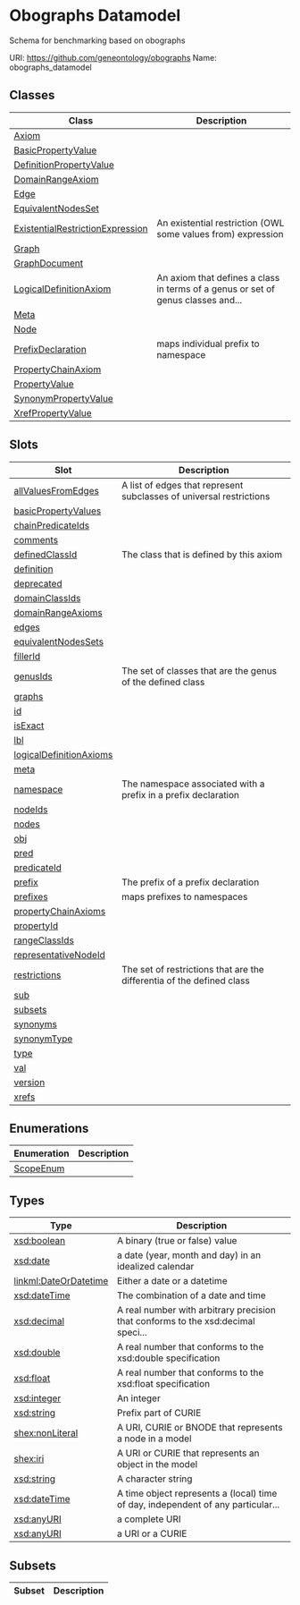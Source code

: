 # Obographs Datamodel

Schema for benchmarking based on obographs

URI: https://github.com/geneontology/obographs
Name: obographs_datamodel



## Classes

| Class | Description |
| --- | --- |
| [Axiom](Axiom.md) |  |
| [BasicPropertyValue](BasicPropertyValue.md) |  |
| [DefinitionPropertyValue](DefinitionPropertyValue.md) |  |
| [DomainRangeAxiom](DomainRangeAxiom.md) |  |
| [Edge](Edge.md) |  |
| [EquivalentNodesSet](EquivalentNodesSet.md) |  |
| [ExistentialRestrictionExpression](ExistentialRestrictionExpression.md) | An existential restriction (OWL some values from) expression |
| [Graph](Graph.md) |  |
| [GraphDocument](GraphDocument.md) |  |
| [LogicalDefinitionAxiom](LogicalDefinitionAxiom.md) | An axiom that defines a class in terms of a genus or set of genus classes and... |
| [Meta](Meta.md) |  |
| [Node](Node.md) |  |
| [PrefixDeclaration](PrefixDeclaration.md) | maps individual prefix to namespace |
| [PropertyChainAxiom](PropertyChainAxiom.md) |  |
| [PropertyValue](PropertyValue.md) |  |
| [SynonymPropertyValue](SynonymPropertyValue.md) |  |
| [XrefPropertyValue](XrefPropertyValue.md) |  |


## Slots

| Slot | Description |
| --- | --- |
| [allValuesFromEdges](allValuesFromEdges.md) | A list of edges that represent subclasses of universal restrictions |
| [basicPropertyValues](basicPropertyValues.md) |  |
| [chainPredicateIds](chainPredicateIds.md) |  |
| [comments](comments.md) |  |
| [definedClassId](definedClassId.md) | The class that is defined by this axiom |
| [definition](definition.md) |  |
| [deprecated](deprecated.md) |  |
| [domainClassIds](domainClassIds.md) |  |
| [domainRangeAxioms](domainRangeAxioms.md) |  |
| [edges](edges.md) |  |
| [equivalentNodesSets](equivalentNodesSets.md) |  |
| [fillerId](fillerId.md) |  |
| [genusIds](genusIds.md) | The set of classes that are the genus of the defined class |
| [graphs](graphs.md) |  |
| [id](id.md) |  |
| [isExact](isExact.md) |  |
| [lbl](lbl.md) |  |
| [logicalDefinitionAxioms](logicalDefinitionAxioms.md) |  |
| [meta](meta.md) |  |
| [namespace](namespace.md) | The namespace associated with a prefix in a prefix declaration |
| [nodeIds](nodeIds.md) |  |
| [nodes](nodes.md) |  |
| [obj](obj.md) |  |
| [pred](pred.md) |  |
| [predicateId](predicateId.md) |  |
| [prefix](prefix.md) | The prefix of a prefix declaration |
| [prefixes](prefixes.md) | maps prefixes to namespaces |
| [propertyChainAxioms](propertyChainAxioms.md) |  |
| [propertyId](propertyId.md) |  |
| [rangeClassIds](rangeClassIds.md) |  |
| [representativeNodeId](representativeNodeId.md) |  |
| [restrictions](restrictions.md) | The set of restrictions that are the differentia of the defined class |
| [sub](sub.md) |  |
| [subsets](subsets.md) |  |
| [synonyms](synonyms.md) |  |
| [synonymType](synonymType.md) |  |
| [type](type.md) |  |
| [val](val.md) |  |
| [version](version.md) |  |
| [xrefs](xrefs.md) |  |


## Enumerations

| Enumeration | Description |
| --- | --- |
| [ScopeEnum](ScopeEnum.md) |  |


## Types

| Type | Description |
| --- | --- |
| [xsd:boolean](http://www.w3.org/2001/XMLSchema#boolean) | A binary (true or false) value |
| [xsd:date](http://www.w3.org/2001/XMLSchema#date) | a date (year, month and day) in an idealized calendar |
| [linkml:DateOrDatetime](https://w3id.org/linkml/DateOrDatetime) | Either a date or a datetime |
| [xsd:dateTime](http://www.w3.org/2001/XMLSchema#dateTime) | The combination of a date and time |
| [xsd:decimal](http://www.w3.org/2001/XMLSchema#decimal) | A real number with arbitrary precision that conforms to the xsd:decimal speci... |
| [xsd:double](http://www.w3.org/2001/XMLSchema#double) | A real number that conforms to the xsd:double specification |
| [xsd:float](http://www.w3.org/2001/XMLSchema#float) | A real number that conforms to the xsd:float specification |
| [xsd:integer](http://www.w3.org/2001/XMLSchema#integer) | An integer |
| [xsd:string](http://www.w3.org/2001/XMLSchema#string) | Prefix part of CURIE |
| [shex:nonLiteral](shex:nonLiteral) | A URI, CURIE or BNODE that represents a node in a model |
| [shex:iri](shex:iri) | A URI or CURIE that represents an object in the model |
| [xsd:string](http://www.w3.org/2001/XMLSchema#string) | A character string |
| [xsd:dateTime](http://www.w3.org/2001/XMLSchema#dateTime) | A time object represents a (local) time of day, independent of any particular... |
| [xsd:anyURI](http://www.w3.org/2001/XMLSchema#anyURI) | a complete URI |
| [xsd:anyURI](http://www.w3.org/2001/XMLSchema#anyURI) | a URI or a CURIE |


## Subsets

| Subset | Description |
| --- | --- |
